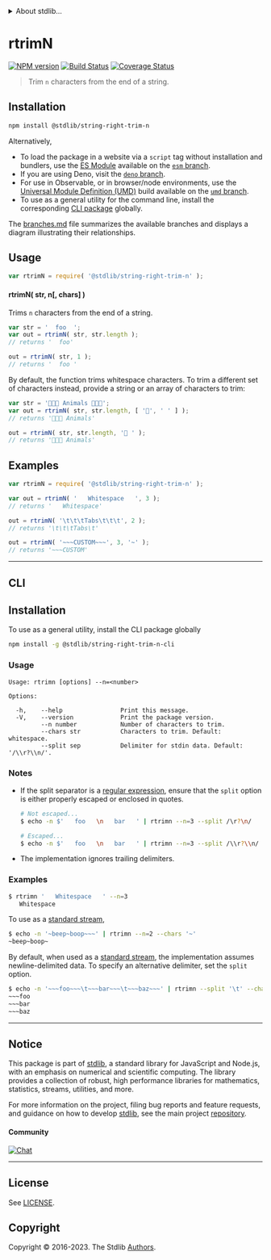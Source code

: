 <!--

@license Apache-2.0

Copyright (c) 2021 The Stdlib Authors.

Licensed under the Apache License, Version 2.0 (the "License");
you may not use this file except in compliance with the License.
You may obtain a copy of the License at

   http://www.apache.org/licenses/LICENSE-2.0

Unless required by applicable law or agreed to in writing, software
distributed under the License is distributed on an "AS IS" BASIS,
WITHOUT WARRANTIES OR CONDITIONS OF ANY KIND, either express or implied.
See the License for the specific language governing permissions and
limitations under the License.

-->


<details>
  <summary>
    About stdlib...
  </summary>
  <p>We believe in a future in which the web is a preferred environment for numerical computation. To help realize this future, we've built stdlib. stdlib is a standard library, with an emphasis on numerical and scientific computation, written in JavaScript (and C) for execution in browsers and in Node.js.</p>
  <p>The library is fully decomposable, being architected in such a way that you can swap out and mix and match APIs and functionality to cater to your exact preferences and use cases.</p>
  <p>When you use stdlib, you can be absolutely certain that you are using the most thorough, rigorous, well-written, studied, documented, tested, measured, and high-quality code out there.</p>
  <p>To join us in bringing numerical computing to the web, get started by checking us out on <a href="https://github.com/stdlib-js/stdlib">GitHub</a>, and please consider <a href="https://opencollective.com/stdlib">financially supporting stdlib</a>. We greatly appreciate your continued support!</p>
</details>

# rtrimN

[![NPM version][npm-image]][npm-url] [![Build Status][test-image]][test-url] [![Coverage Status][coverage-image]][coverage-url] <!-- [![dependencies][dependencies-image]][dependencies-url] -->

> Trim `n` characters from the end of a string.

<!-- Section to include introductory text. Make sure to keep an empty line after the intro `section` element and another before the `/section` close. -->

<section class="intro">

</section>

<!-- /.intro -->

<!-- Package usage documentation. -->

<section class="installation">

## Installation

```bash
npm install @stdlib/string-right-trim-n
```

Alternatively,

-   To load the package in a website via a `script` tag without installation and bundlers, use the [ES Module][es-module] available on the [`esm` branch][esm-url].
-   If you are using Deno, visit the [`deno` branch][deno-url].
-   For use in Observable, or in browser/node environments, use the [Universal Module Definition (UMD)][umd] build available on the [`umd` branch][umd-url].
-   To use as a general utility for the command line, install the corresponding [CLI package][cli-section] globally.

The [branches.md][branches-url] file summarizes the available branches and displays a diagram illustrating their relationships.

</section>

<section class="usage">

## Usage

```javascript
var rtrimN = require( '@stdlib/string-right-trim-n' );
```

#### rtrimN( str, n\[, chars] )

Trims `n` characters from the end of a string.

```javascript
var str = '  foo  ';
var out = rtrimN( str, str.length );
// returns '  foo'

out = rtrimN( str, 1 );
// returns '  foo '
```

By default, the function trims whitespace characters. To trim a different set of characters instead, provide a string or an array of characters to trim:

```javascript
var str = '🐶🐶🐶 Animals 🐶🐶🐶';
var out = rtrimN( str, str.length, [ '🐶', ' ' ] );
// returns '🐶🐶🐶 Animals'

out = rtrimN( str, str.length, '🐶 ' );
// returns '🐶🐶🐶 Animals'
```

</section>

<!-- /.usage -->

<!-- Package usage notes. Make sure to keep an empty line after the `section` element and another before the `/section` close. -->

<section class="notes">

</section>

<!-- /.notes -->

<!-- Package usage examples. -->

<section class="examples">

## Examples

<!-- eslint no-undef: "error" -->

```javascript
var rtrimN = require( '@stdlib/string-right-trim-n' );

var out = rtrimN( '   Whitespace   ', 3 );
// returns '   Whitespace'

out = rtrimN( '\t\t\tTabs\t\t\t', 2 );
// returns '\t\t\tTabs\t'

out = rtrimN( '~~~CUSTOM~~~', 3, '~' );
// returns '~~~CUSTOM'
```

</section>

<!-- /.examples -->


<!-- Section for describing a command-line interface. -->

* * *

<section class="cli">

## CLI

<section class="installation">

## Installation

To use as a general utility, install the CLI package globally

```bash
npm install -g @stdlib/string-right-trim-n-cli
```

</section>
<!-- CLI usage documentation. -->


<section class="usage">

### Usage

```text
Usage: rtrimn [options] --n=<number>

Options:

  -h,    --help                Print this message.
  -V,    --version             Print the package version.
         --n number            Number of characters to trim.
         --chars str           Characters to trim. Default: whitespace.
         --split sep           Delimiter for stdin data. Default: '/\\r?\\n/'.
```

</section>

<!-- /.usage -->

<!-- CLI usage notes. Make sure to keep an empty line after the `section` element and another before the `/section` close. -->

<section class="notes">

### Notes

-   If the split separator is a [regular expression][mdn-regexp], ensure that the `split` option is either properly escaped or enclosed in quotes.

    ```bash
    # Not escaped...
    $ echo -n $'   foo   \n   bar   ' | rtrimn --n=3 --split /\r?\n/

    # Escaped...
    $ echo -n $'   foo   \n   bar   ' | rtrimn --n=3 --split /\\r?\\n/
    ```

-   The implementation ignores trailing delimiters.

</section>

<!-- /.notes -->

<!-- CLI usage examples. -->

<section class="examples">

### Examples

```bash
$ rtrimn '   Whitespace   ' --n=3
   Whitespace
```

To use as a [standard stream][standard-streams],

```bash
$ echo -n '~beep~boop~~~' | rtrimn --n=2 --chars '~'
~beep~boop~
```

By default, when used as a [standard stream][standard-streams], the implementation assumes newline-delimited data. To specify an alternative delimiter, set the `split` option.

```bash
$ echo -n '~~~foo~~~\t~~~bar~~~\t~~~baz~~~' | rtrimn --split '\t' --chars '~' --n=3
~~~foo
~~~bar
~~~baz
```

</section>

<!-- /.examples -->

</section>

<!-- /.cli -->

<!-- Section to include cited references. If references are included, add a horizontal rule *before* the section. Make sure to keep an empty line after the `section` element and another before the `/section` close. -->

<section class="references">

</section>

<!-- /.references -->

<!-- Section for related `stdlib` packages. Do not manually edit this section, as it is automatically populated. -->

<section class="related">

</section>

<!-- /.related -->

<!-- Section for all links. Make sure to keep an empty line after the `section` element and another before the `/section` close. -->


<section class="main-repo" >

* * *

## Notice

This package is part of [stdlib][stdlib], a standard library for JavaScript and Node.js, with an emphasis on numerical and scientific computing. The library provides a collection of robust, high performance libraries for mathematics, statistics, streams, utilities, and more.

For more information on the project, filing bug reports and feature requests, and guidance on how to develop [stdlib][stdlib], see the main project [repository][stdlib].

#### Community

[![Chat][chat-image]][chat-url]

---

## License

See [LICENSE][stdlib-license].


## Copyright

Copyright &copy; 2016-2023. The Stdlib [Authors][stdlib-authors].

</section>

<!-- /.stdlib -->

<!-- Section for all links. Make sure to keep an empty line after the `section` element and another before the `/section` close. -->

<section class="links">

[npm-image]: http://img.shields.io/npm/v/@stdlib/string-right-trim-n.svg
[npm-url]: https://npmjs.org/package/@stdlib/string-right-trim-n

[test-image]: https://github.com/stdlib-js/string-right-trim-n/actions/workflows/test.yml/badge.svg?branch=main
[test-url]: https://github.com/stdlib-js/string-right-trim-n/actions/workflows/test.yml?query=branch:main

[coverage-image]: https://img.shields.io/codecov/c/github/stdlib-js/string-right-trim-n/main.svg
[coverage-url]: https://codecov.io/github/stdlib-js/string-right-trim-n?branch=main

<!--

[dependencies-image]: https://img.shields.io/david/stdlib-js/string-right-trim-n.svg
[dependencies-url]: https://david-dm.org/stdlib-js/string-right-trim-n/main

-->

[chat-image]: https://img.shields.io/gitter/room/stdlib-js/stdlib.svg
[chat-url]: https://app.gitter.im/#/room/#stdlib-js_stdlib:gitter.im

[stdlib]: https://github.com/stdlib-js/stdlib

[stdlib-authors]: https://github.com/stdlib-js/stdlib/graphs/contributors

[cli-section]: https://github.com/stdlib-js/string-right-trim-n#cli
[cli-url]: https://github.com/stdlib-js/string-right-trim-n/tree/cli
[@stdlib/string-right-trim-n]: https://github.com/stdlib-js/string-right-trim-n/tree/main

[umd]: https://github.com/umdjs/umd
[es-module]: https://developer.mozilla.org/en-US/docs/Web/JavaScript/Guide/Modules

[deno-url]: https://github.com/stdlib-js/string-right-trim-n/tree/deno
[umd-url]: https://github.com/stdlib-js/string-right-trim-n/tree/umd
[esm-url]: https://github.com/stdlib-js/string-right-trim-n/tree/esm
[branches-url]: https://github.com/stdlib-js/string-right-trim-n/blob/main/branches.md

[stdlib-license]: https://raw.githubusercontent.com/stdlib-js/string-right-trim-n/main/LICENSE

[mdn-regexp]: https://developer.mozilla.org/en-US/docs/Web/JavaScript/Guide/Regular_Expressions

[standard-streams]: https://en.wikipedia.org/wiki/Standard_streams

</section>

<!-- /.links -->
